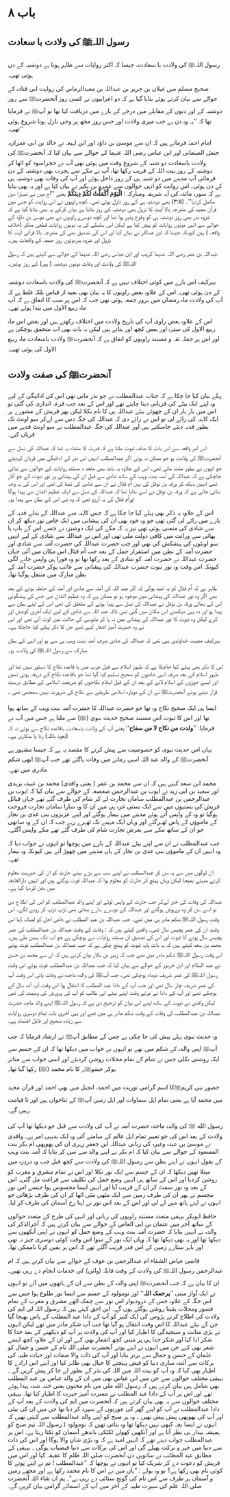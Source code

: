 # باب ۸

## رسول اللہﷺ کی ولادت با سعادت

 رسول اللہﷺ کی ولادت با سعادت، جیسا کہ اکثر روایات سے ظاہر ہوتا ہے دوشنبہ کے دن ہوئی تھی۔ 

صحیح مسلم میں غیلان بن جریر بن عبداللہ بن معبدالزمانی کی روایت ابی قتادہ کے حوالے سے بیان کرتے ہوئے بتایا گیا ہے کہ دو اعرابیوں نے کسی روز آنحضرتﷺ سے روز دوشنبہ کے اور دنوں کے مقابلے میں درجے کے بارے میں دریافت کیا تھا تو آپﷺ نے فرمایا تھا کہ ’’یہ وہ دن ہے جب میری ولادت اور جس روز مجھ پر وحی نازل ہونا شروع ہوئی تھی۔‘‘

 امام احمدؒ فرماتے ہیں کہ ان سے موسیٰ بن داؤد اور ابن لہیعہ نے خالد بن ابی عمران، حنش الصنعانی اور ابن عباس رضی اللہ عنہما کے حوالے سے بیان کیا کہ آنحضرتﷺ کی ولادت باسعادت دو شنبہ کے شروع وقت میں ہوئی تھی آپ نے حجراسود کو اٹھا کر دوشنبہ کے روز بیت اللہ کے قریب رکھا تھا، آپ نے مکے سے ہجرت بھی دوشنبہ کے دن فرمائی آپ مدینے میں دو شنبہ ہی کے روز داخل ہوئے اور آپ کی وفات بھی دوشنبہ ہی کے دن ہوئی۔
 اس روایت کو انہی حوالوں سے عمرو بن بکیر نے بیان کیا ہے اور یہ بھی بتایا ہے کہ سورہ مائدہ کی آیہ شریفہ ومبارکہ : **الْيَوْمَ أَكْمَلْتُ لَكُمْ دِينَكُمْ** یعنی ’’آج میں نے تمہارا دین مکمل کردیا‘‘۔ (۳:۵) بھی دوشنبہ ہی کے روز نازل ہوئی تھی۔ کچھ راویوں نے اس روایت کو جس میں قرآن مجید کی مندرجہ بالا آیت کا نزول بھی دوشنبہ کے روز بتایا ہے بیان کرکے یہ بھی بتایا گیا ہے کہ غزوہ بدر بھی روز دوشنبہ ہی کو وقوع پذیر ہوا تھا اور کچھ دوسرے راویوں نے بھی موسیٰ بن داؤد کے حوالے سے انہی دونوں روایات کو پیش کیا ہے لیکن اس سلسلے کی یہ دونوں روایات قطعی منکر (خلاف واقعہ ) ہیں کیونکہ جیسا کہ ابن عساکر نے بیان کیا اور اس کی تصدیق بھی کی مندرجہ بالا قرآنی آیت کا نزول اور غزوہ بدردونوں روز جمعہ کے واقعات ہیں۔ 

عبداللہ بن عمر رضی اللہ عنہما کریب اور ابن عباس رضی اللہ عنہما کے حوالے سے کہتے ہیں کہ رسول اللہﷺ کی ولادت اور وفات دونوں دوشنبہ ( پیر) کے روز ہوئیں۔ 

بہرکیف اس بارے میں کوئی اختلاف نہیں ہے کہ آنحضرتﷺ کی ولادت باسعادت دوشنبہ کے دن ہوئی تھی۔ 
اس کے علاوہ بعض راویوں کا یہ بیان بھی بعید از قیاس بلکہ غلط ہے کہ آپ کی ولادت ماہ رمضان میں بروز جمعہ ہوئی تھی جب کہ اس پر سب کا اتفاق ہے کہ آپ ماہ ربیع الاول میں پیدا ہوئے تھے۔ 

اس کے علاوہ بعض راوی آپ کی تاریخ ولادت میں اختلاف رکھتے ہیں اور بعض اس ماہ ربیع الاول کی سترہ اور بعض کچھ اور بتاتے ہیں لیکن یہ بات بھی اب متحقق ہوچکی ہے اور اس پر جملہ ثقہ و مستند راویوں کو اتفاق ہے کہ آنحضرتﷺ ولادت باسعادت ماہ ربیع الاول کی ہوئی تھی۔

## آنحضرتﷺ کی صفت ولادت

پہلے بیان کیا جا چکا ہے کہ جناب عبدالمطلب نے جو نذر مانی تھی اس کی ادائیگی کے لیے وہ اپنے ایک بیٹے کی قربانی دینا چاہتے تھے اور اس کے بعد جب قرعہ اندازی کی گئی تو اس میں بار بار ان کے چھوٹے بیٹے عبداللہ ہی کا نام نکلا لیکن پھر قریش کے مشورے پر ایک کاہنہ کی رائے لی تو اس نے رائے دی کہ عبداللہ کی جگہ دس سے لےکر سو اونٹ تک بطور فدیہ دیئے جاسکتے ہیں اور عبداللہ کی جگہ عبدالمطلب نے سو اونٹ فدیے میں قربان کیے۔ 

اس امر واقعہ سے اس بات کا صاف ثبوت ملتا ہے کہ قدرت کا منشاء یہ تھا کہ عبداللہ کی نسل سے آنحضرتﷺ کی ولادت ہو جو ممکن نہ ہوتی اگر عبدالمطلب انہیں اس نذر کی ادائیگی میں قربان کردیتے جو انہوں نے بطور منت مانی تھی۔ اس کے علاوہ یہ بات بھی متعد د مستند روایات کے حوالوں سے بتائی جاچکی ہے کہ عبداللہ کی آمنہ بنت وہب کے ساتھ شادی سے قبل ان کی پیشانی پر نور نبوت کے جو آثار تھے انہیں دیکھ کر ورقہ بن نوفل کی بہن اُم قتال نے ان سے شادی کی تمنا کی تھی اور اس کی یہ وجہ بتائی جاتی ہے کہ ورقہ بن نوفل نے اسے بتایا تھا کہ عبداللہ کی نسل سے ایک عظیم الشان نبی پیدا ہوگا اوراُم قتال کی یہ آرزو تھی کہ وہ نبی اس کے بطن سے پیدا ہو۔ 

اس کے علاوہ یہ ذکر بھی پہلے کیا جا چکا ہے کہ جس کاہنہ سے عبداللہ کے بدلے فدیہ کے بارے میں رائے لی گئی تھی جو وہ خود بھی ان کی پیشانی میں ایک خاص نور دیکھ کر ان سے شادی کی متمنی ہوئی تھی نیز یہ کہ مکے کی ایک دوشیزہ نے جسے اس کے باپ یا بھائی سے وراثت میں کافی دولت ملی تھی اور اس نے عبداللہ سے شادی کے لیے انہیں سو اونٹوں کی پیشکش کی تھی اور جب حضرت عبداللہ کی حضرت آمنہ سے شادی اور حضرت آمنہ کے بطن میں استقرار حمل کے بعد جب اُم قتال اس مکان میں آئی جہاں حضرت عبداللہ نے حضرت آمنہ کو شادی کے بعد رکھا تھا تو وہ فورا ہی واپس جانے لگی کیونکہ اس وقت وہ نور نبوت حضرت عبداللہ کی پیشانی سے غائب ہوکر حضرت آمنہ کے بطن مبارک میں منتقل ہوگیا تھا۔

ظاہر ہے کہ اُم قتال کو یہ امید ہوگی کہ اگر عبد اللہ کی آمنہ سے شادی اور آمنہ کے حاملہ ہونے کے بعد بھی اگر وہ نور عبداللہ کی پیشانی میں موجود ہو تو ممکن ہے کہ وہ عظیم الشان نبی جس کی پیشگوئی اس کے بھائی ورقہ بن نوفل نے عبداللہ کی نسل سے پیدا ہونے کے متعلق کی تھی اس کے اپنے بطن سے پیدا ہو اور دہ یہی دیکھنے اس مکان میں گئی تھی تاکہ عبد اللہ سے شادی کے لیے ایک آخری کوشش اور کرے لیکن وہ نبوت کا نور عبداللہ کی پیشانی میں نہ پا کر مایوسی کی حالت میں لوٹ آئی تھی اور اس نے وہ حسرت آمیز اشعار کہے تھے جن کا ذکر پہلے کیا جاچکا ہے۔ 

بہرکیف مشیت خداوندی یہی تھی کہ عبداللہ کی شادی صرف آمنہ بنت وہب ہی سے ہو اور انہی کے بطن مبارک سے رسول اللہﷺ کی ولادت ہو۔

اس کا ذکر بھی پہلے کیا جاچکا ہے کہ ظہور اسلام سے قبل عرب میں با قاعدہ نکاح کا دستور نہیں تھا اور ظہور اسلام کے بعد صرف انہی شادیوں کو صحیح تسلیم کیا گیا تھا جو باقاعدہ نکاح کے ذریعہ ہوئی تھیں اور ایسے جوڑوں کے اسلام لانے کے بعد ان کے قبل اسلام نکاحوں کو شریعت اسلامی کے مطابق درست قرار دیتے ہوئے آنحضرتﷺ نے ان کے دوبارہ اسلامی طریقے سے نکاح کی ضرورت نہیں سمجھی تھی ۔

ایسا ہی ایک صحیح نکاح وہ تھا جو حضرت عبداللہ کا حضرت آمنہ بنت وہب کے ساتھ ہوا تھا اور اس کا ثبوت اس مستند صحیح
حدیث نبوی (ﷺ) سے ملتا ہے جس میں آپ نے فرمایا: ’’**ولدت من نكاح لا من سفاح**‘‘ یعنی آپ کی ولادت باسعادت باقاعدہ نکاح سے ہوئی نہ کہ (نعوذ باللہ) زنا یا بدکاری ہے۔ 

یہاں اس حدیث نبوی کو خصوصیت سے پیش کرنے کا مقصد یہ ہے کہ جیسا مشہور ہے آنحضرتﷺ کے والد عبد اللہ اسی زمانے میں وفات پاگئے تھے جب آپﷺ ابھی شکم مادری میں تھے۔

محمد ابن سعد کہتے ہیں کہ ان سے محمد بن عمر ( یعنی واقدی) محمد بن عبیدہ یزیدی اور سعید بن ابی زید نے ایوب بن عبدالرحمن
صعصعہ کے حوالے سے بیان کیا کہ ایوب بن عبدالرحمن بن عبدالمطلب سامان تجارت لے کر شام کی طرف گئے تھے جہاں قبائل قریش کی بستیوں میں سے ایک بستی غزہ ہی میں ان کا وہ سارا سامان تجارت فروخت ہوگیا تو وہ کے واپس آتے ہوئے مدینے میں بیمار ہوگئے اور اپنے عزیزوں بنی عدی بن نجار کے ماموؤں کے پاس ٹھہرگئے اور وہاں ایک مہینے تک ٹھہرے رہے جب کہ ان کے وہ ساتھی جو ان کے ساتھ مکے سے بغرضِ تجارت شام کی طرف گئے تھے مکے واپس آگئے۔

جب عبدالمطلب نے ان سے اپنے بیٹے عبداللہ کے بارے میں پوچھا تو انہوں نے جواب دیا کہ وہ انہیں ان کے ماموؤں بنی عدی بن نجار کے ہاں مدینے میں چھوڑ آئے ہیں کیونکہ وہ بیمار تھے۔

ان لوگوں میں سے یہ سن کر عبدالمطلب نے اپنے سب سے بڑے بیٹے حارث کو ان کی خیریت معلوم کرنے مدینے بھیجا لیکن وہاں پہنچ کر حارث کو معلوم ہوا کہ عبداللہ فوت ہوگئے ہیں اور انہیں دارالغابغہ میں دفن کردیا گیا ہے۔

عبداللہ کی وفات کی خبر لےکر جب حارث کے واپس لوٹے اور اپنے والد عبدالمطلب کو اس کی اطلاع دی تو اسے سن کر وہ
بےہوش ہوگئے اور عبداللہ کے دوسرے سارے بھائی بھی تڑپ تڑپ کر رونے لگے۔ اس وقت رسول اللہﷺ شکم مادر ہی میں
تھے۔ جب عبداللہ بن عبد المطلب نے داعی اجل کو لبیک کہا اس وقت ان کی عمر پچیس سال تھی۔
واقدی کہتے ہیں کہ :
وفات کے وقت عبداللہ بن عبدالمطلب کی عمر پچیس سال ہونے کا ثبوت اور اس کی تصدیق ان مستند روایات سے ہوچکی ہے جو اب تک ہمیں ملی ہیں۔
محمد بن سعد کہتے ہیں کہ یہ بات پایہ ثبوت کو پہنچ چکی ہے کہ جب عبداللہ بن عبدالمطلب فوت ہوئے اس وقت رسول اللہﷺ شکم مادر میں تھے جب کہ زبیر بن بکار بیان کرتے ہیں کہ ان سے محمد بن حسن نے عبد السلام اور ابن خربوز کے حوالے سے بیان کیا کہ جب عبداللہ بن عبدالمطلب فوت ہوئے اس وقت رسول اللہﷺ کی عمر شریف دوماہ ہوچکی تھی، جب آپﷺ کی والدہ ماجدہ نے
وفات پائی اس وقت آپ کی عمر شریف چار سال تھی اور جب آپ کے دادا عبد المطلب کا انتقال ہوا اس وقت آپ آٹھ سال کے
ہوچکے تھے اور آپ کے دادا نے مرتے وقت اپنے بیٹے ابی طالب کو آپ کی پرورش کی وصیت کی تھی لیکن واقدی نے ثبوت کے
ساتھ اپنے اس بیان کو ترجیح دی ہے کہ رسول اللہﷺ اپنے والد ماجد حضرت عبداللہ بن عبدالمطلب کی وفات کے وقت شکم مادر ہی میں تھے اور یہی آخری بات تمام دوسری روایات سے زیادہ صحیح اور قابل اعتماد ہے۔

وہ حدیث نبوی پہلے پیش کی جا چکی ہے جس کے مطابق آپﷺ نے ارشاد فرمایا کہ جب آپﷺ اپنی والدہ کے شکم میں تھے تو
انہوں نے خواب میں دیکھا تھا کہ ان کے جسم سے ایک روشنی نکلی جس نے شام کے تمام محلات روشن کردیئے اور اسی خواب سے متاثر ہوکر حضوﷺر کا نام محمد (ﷺ) رکھا گیا تھا۔

حضور نبی کریمﷺکا اسم گرامی توریت میں احمد، انجیل میں بھی احمد اور قرآن مجید میں محمد آیا ہے یعنی تمام اہل سماوات اور
اہل زمین آپﷺ کے ثناخواں ہیں اور تا قیامت رہیں گے۔

رسول الله ﷺ کی والدہ ماجدہ حضرت آمنہ نے آپ کی ولادت سے قبل جو دیکھا تھا آپ کی ولادت کے بعد اس کی جو تعبیر تمام اہل عالم کے سامنے آئی وہ ایک بدیہی امر ہے۔
واقدی نے موسیٰ بن عبدہ وغیرہ کی زبانی عبداللہ ابن جعفر زہری ان کی پھوپھی ام بکر بنت المسعود کے حوالے سے بیان کیا کہ ام بکر نے اپنے والد سے سن کر بتایا کہ آمنہ بنت وہب کے بقول انہوں نے اپنے بطن سے رسول اللہﷺ کی ولادت سے کچھ قبل جب وہ دردِزہ میں مبتلا تھیں دیکھا کہ ان کے جسم سے ایک نور نکلا اور اس نے تمام مشرق و مغرب کو روشن کردیا اور اس کے
ساتھ ہی انہیں وضع حمل کی تکلیف سے فراغت مل گئی۔ اس کے بعد وہ نور سمٹ کر ان کے قریب آیا اور انہیں ایسا محسوس ہوا جیسے اس نور مجسم نے پھر ان کی طرف زمین سے ایک مٹھی مٹی اٹھا کر ان کی طرف بڑھائی جو انہوں نے اپنے ہاتھ میں لے لی اور اس کے بعد اس نور نے اپنا رخ آسمان کی طرف کر لیا۔

حافظ ابوبکر بیہقی متعدد مستند راویوں کی زبانی اور انہی کی طرح کے متعدد حوالوں کے ساتھ آخر میں عثمان بن ابی العاص کے حوالے سے بیان کرتے ہیں کہ آخرالذکر کی والدہ نے انہیں بتایا کہ حضرت آمنہ بنت وہب کے وضع حمل کو انہوں نے اپنی آنکھوں سے دیکھا تھا اور یہ بھی دیکھا تھا کہ وہاں ایک نور کے سوا اس وقت کوئی دوسری چیز نہ تھی اور باہر ستارے زمین کے اس قدر قریب آگئے تھے کہ اس پر یقین کرنا ناممکن تھا۔

قاضی عیاض الشقاء ام عبدالرحمن بن عوف کے حوالے سے بیان کرتے ہیں کہ ام عبدالرحمن رسول اللہﷺ کی ولادت کے وقت قابلہ (وائی) کی خدمات انجام دے رہی تھیں۔ ان کا بیان ہے کہ جب آنحضرتﷺ اپنی والدہ کے بطن سے ان کے ہاتھوں میں آئے تو انہوں نے ایک آواز سنی ’’**یرحمک اللہ**‘‘ اور نومولود کے جسم سے ایسا نور طلوع ہوا جس سے اس جگہ کے علاوہ جس کے درودیوار اس نور سے چمک اٹھے مشرق و مغرب کے تمام قصور ومحلات یقینا روشن ہوگئے ہوں گے۔
ابن احق کہتے ہیں کہ رسول اللہ لی ایم کی ولادت کی اطلاع کرنے پڑوس کی ایک کنیز کو آپ کے دادا عبد المطلب کے پاس
بھیجا گیا جن کے بیٹے عبداللہ کا اس وقت انتقال ہو گیا تھا جب آپ شکر مادر میں تھے لیکن انہوں نے بڑی متانت و سنجیدگی کا اظہار کیا
اور آپ کی ولادت پر آپ کو دیکھنے کے بعد خدا کا شکر ادا کیا اور شکر خدا ہی پر مبنی کچھ اشعار بھی کہے اور ان کے علاوہ کچھ ایسے شعر بھی
کہے جن میں انہوں نے اپنے پوتے آنحضرت صلی اللہ نام
کے حسن و جمال کو غلمان کے حسن و جمال سے برتر بتایا اور آپ کی ذات
والا صفات اور حیات طیبہ کی برکات سے آئندہ ساری دنیا کو فیض پہنچنے کا خیال بھی ظاہر کیا اور اپنے اس ارادے کا اظہار بھی کیا کہ
وہ آپ کو بیت اللہ میں اللہ کی نذر کے بطور لے جا کر پیش کریں گے ۔
بہیقی مختلف حوالوں سے جن میں ابن عباس بھی میں ان کے والد عباس بن عبد المطلب بھی شامل ہیں بیان کرتے ہیں کہ
رسول الله ملی می نام مختون یعنی ختنہ شدہ پیدا ہوئے تھے اور اس پر آپ کے دادا عبد المطلب نے مسرت آمیز حیرت کا اظہار کیا تھا۔
بیہقی مختلف حوالوں سے یہ بھی بیان کرتے ہیں کہ آنحضرت میں ایم کی ولادت کے بعد آپ کے دادا عبدالمطلب نے آپ
کو اپنے گھر کی عورتوں کے سپرد کر دیا تھا جن میں ان کی بیٹی اور آپ کی پھوپھی پیش پیش تھیں ۔
وہ ہر صبح کو اپنے والد عبدالمطلب سے
کہتی تھیں کہ انہوں نے ایسا بچہ کبھی نہیں دیکھا تھا وہ بتاتی تھیں کہ نومولود ( رسول اللہ
نیم صبح کو ہمیشہ بیدار ہی نظر آتا ہے اور آنکھیں کھولے ٹکٹکی باندھے آسمان کو تکتا رہتا ہے۔ اس پر عبدالمطلب جواب دیتے
تھے کہ انہیں امید ہے کہ وہ بڑی شان والا ہوگا اور اس کی ذات سے دنیا میں خیر و برکت پھیلے گی اور اس کی برکات سے دنیا
فیضیاب ہوگی ۔
بیہقی کے مطابق عبد المطلب نے ساتویں دن آنحضرت صلی اللہ ظلم کا عقیقہ کیا اور اس میں قریش کو دعوت دے کر شریک کیا تو
انہوں نے پوچھا کہ "عبدالمطلب ! تم نے اپنے پوتے کا کوئی نام بھی رکھا ہے؟ تو وہ بولے : ”ہاں میں نے اس کا نام محمد رکھا ہے
اور مجھے زمین و آسمان ہر طرف سے اس نام کی گونج سنائی دے رہی ہے"۔
ہم ان شاء اللہ آنحضرت صلی اللہ علم کی سیرت طیبہ کے آخر میں آپ کے اسمائے گرامی بیان کریں گے۔